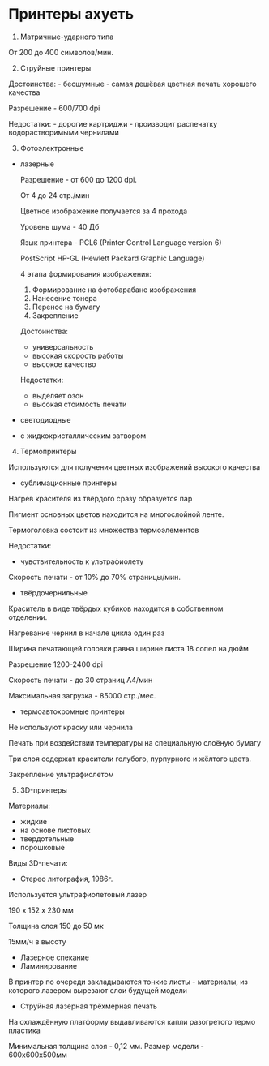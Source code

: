 # Принтеры ахуеть

1. Матричные-ударного типа

  От 200 до 400 символов/мин.

2. Струйные принтеры

  Достоинства:
    - бесшумные
    - самая дешёвая цветная печать хорошего качества

  Разрешение - 600/700 dpi

  Недостатки:
    - дорогие картриджи
    - производит распечатку водорастворимыми чернилами

3. Фотоэлектронные
  - лазерные

    Разрешение - от 600 до 1200 dpi.
    
    От 4 до 24 стр./мин

    Цветное изображение получается за 4 прохода

    Уровень шума - 40 Дб

    Язык принтера - PCL6 (Printer Control Language version 6)

    PostScript
    HP-GL (Hewlett Packard Graphic Language)

    4 этапа формирования изображения:

      1. Формирование на фотобарабане изображения
      2. Нанесение тонера
      3. Перенос на бумагу
      4. Закрепление

    Достоинства:

    - универсальность
    - высокая скорость работы
    - высокое качество
    
    Недостатки:

    - выделяет озон
    - высокая стоимость печати

  - светодиодные
  - с жидкокристаллическим затвором
4. Термопринтеры

  Используются для получения цветных изображений высокого качества

  - сублимационные принтеры

  Нагрев красителя из твёрдого сразу образуется пар

  Пигмент основных цветов находится на многослойной ленте.

  Термоголовка состоит из множества термоэлементов

  Недостатки:

  - чувствительность к ультрафиолету

  Скорость печати - от 10% до 70% страницы/мин.

  - твёрдочернильные

  Краситель в виде твёрдых кубиков находится в собственном отделении.

  Нагревание чернил в начале цикла один раз

  Ширина печатающей головки равна ширине листа
  18 сопел на дюйм

  Разрешение 1200-2400 dpi

  Скорость печати - до 30 страниц А4/мин

  Максимальная загрузка - 85000 стр./мес.

  - термоавтохромные принтеры

  Не используют краску или чернила

  Печать при воздействии температуры на специальную слоёную бумагу

  Три слоя содержат красители голубого, пурпурного и жёлтого цвета.

  Закрепление ультрафиолетом

5. 3D-принтеры

  Материалы:

  - жидкие
  - на основе листовых
  - твердотельные
  - порошковые

  Виды 3D-печати:

  - Стерео литография, 1986г.

  Используется ультрафиолетовый лазер

  190 х 152 х 230 мм

  Толщина слоя 150 до 50 мк

  15мм/ч в высоту

  - Лазерное спекание
  - Ламинирование
  
  В принтер по очереди закладываются тонкие листы - материалы, из которого лазером вырезают слои будущей модели

  - Струйная лазерная трёхмерная печать

  На охлаждённую платформу выдавливаются капли разогретого термо пластика

  Минимальная толщина слоя - 0,12 мм. Размер модели - 600х600х500мм